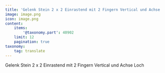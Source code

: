 ```yaml
---
title: 'Gelenk Stein 2 x 2 Einrastend mit 2 Fingern Vertical und Achse Loch'
image: image.png
icon: image.png
content:
    items:
        '@taxonomy.part': 40902
    limit: 12
    pagination: true
taxonomy:
    tag: translate
---
```


Gelenk Stein 2 x 2 Einrastend mit 2 Fingern Vertical und Achse Loch
